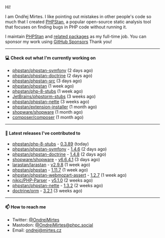 Hi!

I am Ondřej Mirtes. I like pointing out mistakes in other people's code so much that I created [PHPStan](https://phpstan.org/), a popular open-source static analysis tool that focuses on finding bugs in PHP code without running it.

I maintain [PHPStan](https://github.com/phpstan/phpstan) and [related packages](https://github.com/phpstan/) as my full-time job. You can sponsor my work using [GitHub Sponsors](https://github.com/sponsors/ondrejmirtes) Thank you!

---

#### 💻 Check out what I'm currently working on

- [phpstan/phpstan-symfony](https://github.com/phpstan/phpstan-symfony) (2 days ago)
- [phpstan/phpstan-doctrine](https://github.com/phpstan/phpstan-doctrine) (2 days ago)
- [phpstan/phpstan-src](https://github.com/phpstan/phpstan-src) (3 days ago)
- [phpstan/phpstan](https://github.com/phpstan/phpstan) (1 week ago)
- [phpstan/php-8-stubs](https://github.com/phpstan/php-8-stubs) (1 week ago)
- [JetBrains/phpstorm-stubs](https://github.com/JetBrains/phpstorm-stubs) (3 weeks ago)
- [phpstan/phpstan-nette](https://github.com/phpstan/phpstan-nette) (3 weeks ago)
- [phpstan/extension-installer](https://github.com/phpstan/extension-installer) (1 month ago)
- [shopware/shopware](https://github.com/shopware/shopware) (1 month ago)
- [composer/composer](https://github.com/composer/composer) (1 month ago)

---

#### 🔭 Latest releases I've contributed to

- [phpstan/php-8-stubs](https://github.com/phpstan/php-8-stubs) - [0.3.89](https://github.com/phpstan/php-8-stubs/releases/tag/0.3.89) (today)
- [phpstan/phpstan-symfony](https://github.com/phpstan/phpstan-symfony) - [1.4.6](https://github.com/phpstan/phpstan-symfony/releases/tag/1.4.6) (2 days ago)
- [phpstan/phpstan-doctrine](https://github.com/phpstan/phpstan-doctrine) - [1.4.8](https://github.com/phpstan/phpstan-doctrine/releases/tag/1.4.8) (2 days ago)
- [shopware/shopware](https://github.com/shopware/shopware) - [v6.6.4.1](https://github.com/shopware/shopware/releases/tag/v6.6.4.1) (3 days ago)
- [larastan/larastan](https://github.com/larastan/larastan) - [v2.9.8](https://github.com/larastan/larastan/releases/tag/v2.9.8) (1 week ago)
- [phpstan/phpstan](https://github.com/phpstan/phpstan) - [1.11.7](https://github.com/phpstan/phpstan/releases/tag/1.11.7) (1 week ago)
- [phpstan/phpstan-webmozart-assert](https://github.com/phpstan/phpstan-webmozart-assert) - [1.2.7](https://github.com/phpstan/phpstan-webmozart-assert/releases/tag/1.2.7) (1 week ago)
- [nikic/PHP-Parser](https://github.com/nikic/PHP-Parser) - [v5.1.0](https://github.com/nikic/PHP-Parser/releases/tag/v5.1.0) (2 weeks ago)
- [phpstan/phpstan-nette](https://github.com/phpstan/phpstan-nette) - [1.3.2](https://github.com/phpstan/phpstan-nette/releases/tag/1.3.2) (2 weeks ago)
- [doctrine/orm](https://github.com/doctrine/orm) - [3.2.1](https://github.com/doctrine/orm/releases/tag/3.2.1) (3 weeks ago)

---

#### 📫 How to reach me

- Twitter: [@OndrejMirtes](https://twitter.com/ondrejmirtes)
- Mastodon: [@OndrejMirtes@phpc.social](https://phpc.social/@OndrejMirtes)
- Email: [ondrej@mirtes.cz](mailto:ondrej@mirtes.cz)
